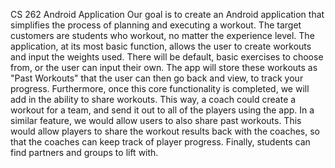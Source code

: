 CS 262 Android Application Our goal is to create an Android application that simplifies the process of planning and executing a workout. The target customers are students who workout, no matter the experience level. The application, at its most basic function, allows the user to create workouts and input the weights used. There will be default, basic exercises to choose from, or the user can input their own. The app will store these workouts as "Past Workouts" that the user can then go back and view, to track your progress. Furthermore, once this core functionality is completed, we will add in the ability to share workouts. This way, a coach could create a workout for a team, and send it out to all of the players using the app. In a similar feature, we would allow users to also share past workouts. This would allow players to share the workout results back with the coaches, so that the coaches can keep track of player progress. Finally, students can find partners and groups to lift with.
